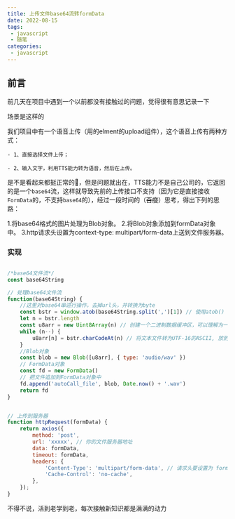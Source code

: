 ```yaml
---
title: 上传文件base64流转formData
date: 2022-08-15
tags:
 - javascript
 - 随笔
categories:
 - javascript
---
```


## 前言

前几天在项目中遇到一个以前都没有接触过的问题，觉得很有意思记录一下

场景是这样的

我们项目中有一个语音上传（用的elment的upload组件），这个语音上传有两种方式：

    - 1、直接选择文件上传；

    - 2、输入文字，利用TTS能力转为语音，然后在上传。

是不是看起来都挺正常的🥲，但是问题就出在，TTS能力不是自己公司的，它返回的是一个`base64`流，这样就导致先前的上传接口不支持（因为它是直接接收`FormData`的，不支持`base64`的），经过一段时间的（~~百度~~）思考，得出下列的思路：

1.将base64格式的图片处理为Blob对象。
2.将Blob对象添加到formData对象中。
3.http请求头设置为context-type: multipart/form-data上送到文件服务器。

### 实现


```javascript

/*base64文件流*/
const base64String

// 处理base64文件流
function(base64String) {
    //这里对base64串进行操作，去掉url头，并转换为byte
    const bstr = window.atob(base64String.split(',')[1]) // 使用atob() 将base64 转为文本文件
    let n = bstr.length
    const u8arr = new Uint8Array(n) // 创建一个二进制数据缓冲区，可以理解为一个数组
    while (n--) {
        u8arr[n] = bstr.charCodeAt(n) // 将文本文件转为UTF-16的ASCII, 放到类型化数组对象中
    }
    //Blob对象
    const blob = new Blob([u8arr], { type: 'audio/wav' })
    // FormData对象
    const fd = new FormData()
    // 把文件追加到FormData对象中
    fd.append('autoCall_file', blob, Date.now() + '.wav')
    return fd
}


// 上传到服务器
function httpRequest(formData) {
    return axios({
        method: 'post',
        url: 'xxxxx', // 你的文件服务器地址
        data: formData,
        timeout: formData,
        headers: {
            'Content-Type': 'multipart/form-data', // 请求头要设置为 form-data
            'Cache-Control': 'no-cache',
        },
    });
}
```

不得不说，活到老学到老，每次接触新知识都是满满的动力
